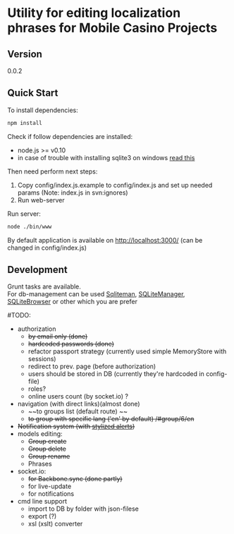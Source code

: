 Utility for editing localization phrases for Mobile Casino Projects
=========

Version
---------
0.0.2

Quick Start
--------------
To install dependencies:    

```sh
npm install
```

Check if follow dependencies are installed:

 * node.js  >= v0.10
 * in case of trouble with installing sqlite3 on windows [read this](https://github.com/mapbox/node-sqlite3/wiki/Building-on-Windows)  

Then need perform next steps:

 1. Copy config/index.js.example to config/index.js and set up needed params (Note: index.js in svn:ignores) 
 2. Run web-server   

Run server:
```sh
node ./bin/www
```

By default application is available on [http://localhost:3000/](http://localhost:3000/) (can be changed in config/index.js)

Development
---
Grunt tasks are available.  
For db-management can be used [Sqliteman](http://sqliteman.yarpen.cz/), [SQLiteManager](http://www.sqlabs.com/), [SQLiteBrowser](http://sourceforge.net/projects/sqlitebrowser/) or other which you are prefer



#TODO:
 * authorization
     * ~~by email only (done)~~
     * ~~hardcoded passwords (done)~~
     * refactor passport strategy (currently used simple MemoryStore with sessions)
     * redirect to prev. page (before authorization)
     * users should be stored in DB (currently they're hardcoded in config-file) 
     * roles? 
     * online users count (by socket.io) ?
 * navigation (with direct links)(almost done)
     * ~~to groups list (default route) ~~     
     * ~~to group with specific lang ('en' by default) /#group/6/en~~
 * ~~Notification system (with [stylized alerts](http://getbootstrap.com/components/#alerts))~~
 * models editing:
     * ~~Group create~~ 
     * ~~Group delete~~ 
     * ~~Group rename~~
     * Phrases
 * socket.io:
     * ~~for Backbone.sync (done partly)~~
     * for live-update 
     * for notifications 
 * cmd line support
     * import to DB by folder with json-filese
     * export (?)
     * xsl (xslt) converter